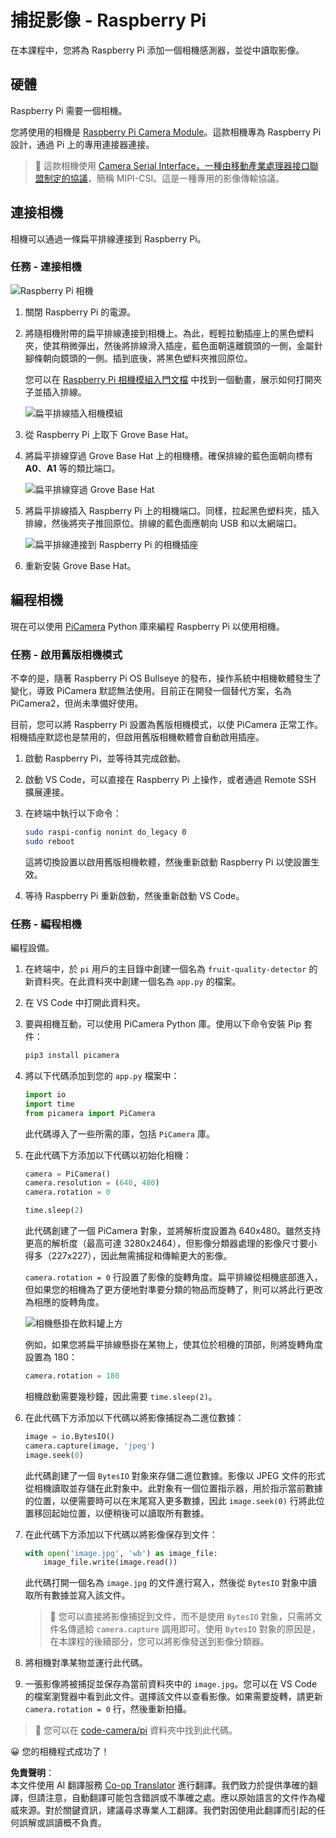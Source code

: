 <!--
CO_OP_TRANSLATOR_METADATA:
{
  "original_hash": "c677667095f6133eee418c7e53615d05",
  "translation_date": "2025-08-24T21:29:21+00:00",
  "source_file": "4-manufacturing/lessons/2-check-fruit-from-device/pi-camera.md",
  "language_code": "tw"
}
-->
# 捕捉影像 - Raspberry Pi

在本課程中，您將為 Raspberry Pi 添加一個相機感測器，並從中讀取影像。

## 硬體

Raspberry Pi 需要一個相機。

您將使用的相機是 [Raspberry Pi Camera Module](https://www.raspberrypi.org/products/camera-module-v2/)。這款相機專為 Raspberry Pi 設計，通過 Pi 上的專用連接器連接。

> 💁 這款相機使用 [Camera Serial Interface，一種由移動產業處理器接口聯盟制定的協議](https://wikipedia.org/wiki/Camera_Serial_Interface)，簡稱 MIPI-CSI。這是一種專用的影像傳輸協議。

## 連接相機

相機可以通過一條扁平排線連接到 Raspberry Pi。

### 任務 - 連接相機

![Raspberry Pi 相機](../../../../../translated_images/pi-camera-module.4278753c31bd6e757aa2b858be97d72049f71616278cefe4fb5abb485b40a078.tw.png)

1. 關閉 Raspberry Pi 的電源。

1. 將隨相機附帶的扁平排線連接到相機上。為此，輕輕拉動插座上的黑色塑料夾，使其稍微彈出，然後將排線滑入插座，藍色面朝遠離鏡頭的一側，金屬針腳條朝向鏡頭的一側。插到底後，將黑色塑料夾推回原位。

   您可以在 [Raspberry Pi 相機模組入門文檔](https://projects.raspberrypi.org/en/projects/getting-started-with-picamera/2) 中找到一個動畫，展示如何打開夾子並插入排線。

   ![扁平排線插入相機模組](../../../../../translated_images/pi-camera-ribbon-cable.0bf82acd251611c21ac616f082849413e2b322a261d0e4f8fec344248083b07e.tw.png)

1. 從 Raspberry Pi 上取下 Grove Base Hat。

1. 將扁平排線穿過 Grove Base Hat 上的相機槽。確保排線的藍色面朝向標有 **A0**、**A1** 等的類比端口。

   ![扁平排線穿過 Grove Base Hat](../../../../../translated_images/grove-base-hat-ribbon-cable.501fed202fcf73b11b2b68f6d246189f7d15d3e4423c572ddee79d77b4632b47.tw.png)

1. 將扁平排線插入 Raspberry Pi 上的相機端口。同樣，拉起黑色塑料夾，插入排線，然後將夾子推回原位。排線的藍色面應朝向 USB 和以太網端口。

   ![扁平排線連接到 Raspberry Pi 的相機插座](../../../../../translated_images/pi-camera-socket-ribbon-cable.a18309920b11800911082ed7aa6fb28e6d9be3a022e4079ff990016cae3fca10.tw.png)

1. 重新安裝 Grove Base Hat。

## 編程相機

現在可以使用 [PiCamera](https://pypi.org/project/picamera/) Python 庫來編程 Raspberry Pi 以使用相機。

### 任務 - 啟用舊版相機模式

不幸的是，隨著 Raspberry Pi OS Bullseye 的發布，操作系統中相機軟體發生了變化，導致 PiCamera 默認無法使用。目前正在開發一個替代方案，名為 PiCamera2，但尚未準備好使用。

目前，您可以將 Raspberry Pi 設置為舊版相機模式，以使 PiCamera 正常工作。相機插座默認也是禁用的，但啟用舊版相機軟體會自動啟用插座。

1. 啟動 Raspberry Pi，並等待其完成啟動。

1. 啟動 VS Code，可以直接在 Raspberry Pi 上操作，或者通過 Remote SSH 擴展連接。

1. 在終端中執行以下命令：

    ```sh
    sudo raspi-config nonint do_legacy 0
    sudo reboot
    ```

    這將切換設置以啟用舊版相機軟體，然後重新啟動 Raspberry Pi 以使設置生效。

1. 等待 Raspberry Pi 重新啟動，然後重新啟動 VS Code。

### 任務 - 編程相機

編程設備。

1. 在終端中，於 `pi` 用戶的主目錄中創建一個名為 `fruit-quality-detector` 的新資料夾。在此資料夾中創建一個名為 `app.py` 的檔案。

1. 在 VS Code 中打開此資料夾。

1. 要與相機互動，可以使用 PiCamera Python 庫。使用以下命令安裝 Pip 套件：

    ```sh
    pip3 install picamera
    ```

1. 將以下代碼添加到您的 `app.py` 檔案中：

    ```python
    import io
    import time
    from picamera import PiCamera
    ```

    此代碼導入了一些所需的庫，包括 `PiCamera` 庫。

1. 在此代碼下方添加以下代碼以初始化相機：

    ```python
    camera = PiCamera()
    camera.resolution = (640, 480)
    camera.rotation = 0
    
    time.sleep(2)
    ```

    此代碼創建了一個 PiCamera 對象，並將解析度設置為 640x480。雖然支持更高的解析度（最高可達 3280x2464），但影像分類器處理的影像尺寸要小得多（227x227），因此無需捕捉和傳輸更大的影像。

    `camera.rotation = 0` 行設置了影像的旋轉角度。扁平排線從相機底部進入，但如果您的相機為了更方便地對準要分類的物品而旋轉了，則可以將此行更改為相應的旋轉角度。

    ![相機懸掛在飲料罐上方](../../../../../translated_images/pi-camera-upside-down.5376961ba31459883362124152ad6b823d5ac5fc14e85f317e22903bd681c2b6.tw.png)

    例如，如果您將扁平排線懸掛在某物上，使其位於相機的頂部，則將旋轉角度設置為 180：

    ```python
    camera.rotation = 180
    ```

    相機啟動需要幾秒鐘，因此需要 `time.sleep(2)`。

1. 在此代碼下方添加以下代碼以將影像捕捉為二進位數據：

    ```python
    image = io.BytesIO()
    camera.capture(image, 'jpeg')
    image.seek(0)
    ```

    此代碼創建了一個 `BytesIO` 對象來存儲二進位數據。影像以 JPEG 文件的形式從相機讀取並存儲在此對象中。此對象有一個位置指示器，用於指示當前數據的位置，以便需要時可以在末尾寫入更多數據，因此 `image.seek(0)` 行將此位置移回起始位置，以便稍後可以讀取所有數據。

1. 在此代碼下方添加以下代碼以將影像保存到文件：

    ```python
    with open('image.jpg', 'wb') as image_file:
        image_file.write(image.read())
    ```

    此代碼打開一個名為 `image.jpg` 的文件進行寫入，然後從 `BytesIO` 對象中讀取所有數據並寫入該文件。

    > 💁 您可以直接將影像捕捉到文件，而不是使用 `BytesIO` 對象，只需將文件名傳遞給 `camera.capture` 調用即可。使用 `BytesIO` 對象的原因是，在本課程的後續部分，您可以將影像發送到影像分類器。

1. 將相機對準某物並運行此代碼。

1. 一張影像將被捕捉並保存為當前資料夾中的 `image.jpg`。您可以在 VS Code 的檔案瀏覽器中看到此文件。選擇該文件以查看影像。如果需要旋轉，請更新 `camera.rotation = 0` 行，然後重新拍攝。

> 💁 您可以在 [code-camera/pi](../../../../../4-manufacturing/lessons/2-check-fruit-from-device/code-camera/pi) 資料夾中找到此代碼。

😀 您的相機程式成功了！

**免責聲明**：  
本文件使用 AI 翻譯服務 [Co-op Translator](https://github.com/Azure/co-op-translator) 進行翻譯。我們致力於提供準確的翻譯，但請注意，自動翻譯可能包含錯誤或不準確之處。應以原始語言的文件作為權威來源。對於關鍵資訊，建議尋求專業人工翻譯。我們對因使用此翻譯而引起的任何誤解或誤讀概不負責。